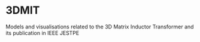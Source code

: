 # 3DMIT
Models and visualisations related to the 3D Matrix Inductor Transformer and its publication in IEEE JESTPE
